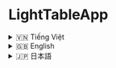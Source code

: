 # LightTableApp

<!-- Vietnamese -->
<details>
  <summary>🇻🇳 Tiếng Việt</summary>

## Giới thiệu

LightTableApp là một ứng dụng bảng vẽ kỹ thuật số (light table) đơn giản, cho phép hiển thị và thao tác nhiều hình ảnh trên một canvas trong suốt. Ứng dụng được xây dựng bằng Python và CustomTkinter.

## Tính năng

*   Hiển thị nhiều hình ảnh.
*   Phóng to/thu nhỏ, xoay, lật ảnh.
*   Thay đổi độ trong suốt.
*   Chế độ "click-through" (xuyên qua).
*   Ghim cửa sổ lên trên cùng.
*   Sắp xếp thứ tự các ảnh.
*   Lưu và tải lại trạng thái.

## Cài đặt

1.  **Yêu cầu:**
    *   Python 3.6 trở lên.
    *   Các thư viện: `customtkinter`, `Pillow`, `keyboard`, `pywin32` (chỉ trên Windows).
2.  **Các bước cài đặt:**

    ```bash
    git clone https://github.com/your-username/your-repository-name.git
    cd your-repository-name
    python -m venv moitruongao
    moitruongao\Scripts\activate  # Hoặc  source moitruongao/bin/activate  trên Linux/macOS
    pip install -r requirements.txt
    ```
    * Thay `your-username` và `your-repository-name` bằng link repo github của bạn.
3. **Chạy ứng dụng**

    ```
    python Bang_Hat_Sang\main.py
    ```
     Hoặc:
    ```
    run.bat
    ```

## Hướng dẫn sử dụng

*   **Mở bảng vẽ:** Ctrl + O
*   **Chọn ảnh:** Ctrl + Click vào ảnh trên danh sách, hoặc click chuột vào ảnh trên bảng vẽ.
*   **Phóng to/thu nhỏ:** Cuộn chuột khi con trỏ ở trên ảnh được chọn.
*   **Xoay:** Chỉnh thanh trượt "Xoay" hoặc nhập giá trị góc.
*   **Lật ngang:** Nhấn nút "Lật ngang".
*   **Xóa ảnh:** Nhấn nút "Xóa ảnh".
*   **Sắp xếp ảnh:** Kéo thả trong danh sách ảnh.
*   **Ghim cửa sổ:** Bật/tắt công tắc "Ghim".
*   **Chế độ click-through:** Bật/tắt công tắc "Click-through" hoặc Ctrl + Q.
*   **Lưu trạng thái:** Nhấn nút Lưu.
*   **Tải trạng thái:** Nhấn nút Tải lại.
*   **Thay đổi độ trong suốt:** Chỉnh thanh trượt "Độ mờ".



</details>

<!-- English -->
<details>
  <summary>🇬🇧 English</summary>

## Introduction

LightTableApp is a simple digital light table application that allows you to display and manipulate multiple images on a transparent canvas. The application is built using Python and CustomTkinter.

## Features

*   Display multiple images.
*   Zoom in/out, rotate, flip images.
*   Change opacity.
*   "Click-through" mode.
*   Always on top.
*   Reorder images.
*   Save and load state.

## Installation

1.  **Requirements:**
    *   Python 3.6 or higher.
    *   Libraries: `customtkinter`, `Pillow`, `keyboard`, `pywin32` (Windows only).
2.  **Installation steps:**

    ```bash
    git clone https://github.com/your-username/your-repository-name.git
    cd your-repository-name
    python -m venv virtual_environment_name
    virtual_environment_name\Scripts\activate  # Or  source virtual_environment_name/bin/activate  on Linux/macOS
    pip install -r requirements.txt
    ```
    *  Replace `your-username` and `your-repository-name` with your github repo link.
3. **Run application**
    ```
    python Bang_Hat_Sang\main.py
    ```
    Or
    ```
    run.bat
    ```

## Usage

*   **Open light table:** Ctrl + O
*   **Select image:** Ctrl + Click on the image in the list, or click on the image on the canvas.
*   **Zoom in/out:** Scroll the mouse wheel when the cursor is over the selected image.
*   **Rotate:** Adjust the "Rotate" slider or enter the angle value.
*   **Flip horizontally:** Press the "Flip Horizontal" button.
*   **Delete image:** Press the "Delete Image" button.
*   **Reorder images:** Drag and drop in the image list.
*   **Always on top:** Toggle the "Always on Top" switch.
*   **Click-through mode:** Toggle the "Click-through" switch or Ctrl + Q.
*   **Save state:** Click the Save button.
*   **Load state:** Click the Load button.
*   **Change opacity:** Adjust the "Opacity" slider.

</details>

<!-- Japanese -->
<details>
  <summary>🇯🇵 日本語</summary>

## 概要

LightTableAppは、透明なキャンバス上に複数の画像を表示および操作できるシンプルなデジタルライトテーブルアプリケーションです。このアプリケーションは、PythonとCustomTkinterを使用して構築されています。

## 機能

*   複数画像の表示
*   画像の拡大/縮小、回転、反転
*   不透明度の変更
*   「クリックスルー」モード
*   常に最前面表示
*   画像の並べ替え
*   状態の保存と読み込み

## インストール

1.  **必要条件:**
    *   Python 3.6 以上
    *   ライブラリ: `customtkinter`, `Pillow`, `keyboard`, `pywin32` (Windowsのみ)
2.  **インストール手順:**

    ```bash
    git clone https://github.com/your-username/your-repository-name.git
    cd your-repository-name
    python -m venv virtual_environment_name
    virtual_environment_name\Scripts\activate  # または Linux/macOS では  source virtual_environment_name/bin/activate
    pip install -r requirements.txt
    ```
    *  `your-username` と `your-repository-name` をあなたのGithubリポジトリのリンクに置き換えて下さい
3. **アプリケーションの実行**
     ```
      python Bang_Hat_Sang\main.py
      ```
      または
      ```
      run.bat
      ```

## 使用方法

*   **ライトテーブルを開く:** Ctrl + O
*   **画像の選択:** リスト内の画像をCtrl + クリック、またはキャンバス上の画像をクリック
*   **拡大/縮小:** 選択した画像の上にカーソルを置いてマウスホイールをスクロール
*   **回転:** 「回転」スライダーを調整するか、角度の値を入力
*   **水平方向に反転:** 「水平方向に反転」ボタンを押す
*   **画像の削除:** 「画像を削除」ボタンを押す
*   **画像の並べ替え:** 画像リスト内でドラッグアンドドロップ
*   **常に最前面:** 「常に最前面」スイッチを切り替え
*   **クリックスルーモード:** 「クリックスルー」スイッチを切り替えるか、Ctrl + Q
*   **状態の保存:** 保存ボタンをクリック
*   **状態の読み込み:** 読み込みボタンをクリック
*   **不透明度の変更:** 「不透明度」スライダーを調整
*   
</details>
